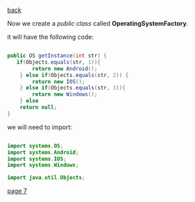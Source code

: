 [back](./page05.md)

Now we create a *public class* called **OperatingSystemFactory**.

it will have the following code:
```java

public OS getInstance(int str) {
   if(Objects.equals(str, 1)){
        return new Android();
    } else if(Objects.equals(str, 2)) {
        return new IOS();
    } else if(Objects.equals(str, 3)){
        return new Windows();
    } else
    return null;
}

```

we will need to import:
```java

import systems.OS;
import systems.Android;
import systems.IOS;
import systems.Windows;

import java.util.Objects;

```
[page 7](./page07.md)
